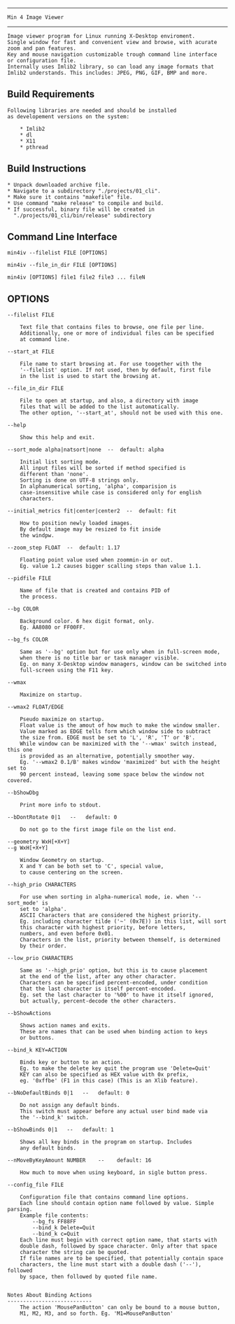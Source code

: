 -------------------------------------
	Min 4 Image Viewer
-------------------------------------

	Image viewer program for Linux running X-Desktop enviroment.
	Single window for fast and convenient view and browse, with acurate zoom and pan features.
	Key and mouse navigation customizable trough command line interface
	or configuration file.
	Internally uses Imlib2 library, so can load any image formats that 
	Imlib2 understands. This includes: JPEG, PNG, GIF, BMP and more.


Build Requirements
---------------------------

	Following libraries are needed and should be installed 
	as developement versions on the system:
	
		* Imlib2
		* dl
		* X11
		* pthread

Build Instructions
--------------------------

	* Unpack downloaded archive file.
	* Navigate to a subdirectory "./projects/01_cli".
	* Make sure it contains "makefile" file.
	* Use command "make release" to compile and build.
	* If successful, binary file will be created in
	  "./projects/01_cli/bin/release" subdirectory


Command Line Interface
-----------------------------------

	min4iv --filelist FILE [OPTIONS]
	
	min4iv --file_in_dir FILE [OPTIONS]
	
	min4iv [OPTIONS] file1 file2 file3 ... fileN


OPTIONS
--------------

	--filelist FILE

		Text file that contains files to browse, one file per line.
		Additionally, one or more of individual files can be specified
		at command line.

	--start_at FILE

		File name to start browsing at. For use toogether with the
		'--filelist' option. If not used, then by default, first file
		in the list is used to start the browsing at.

	--file_in_dir FILE

		File to open at startup, and also, a directory with image
		files that will be added to the list automatically.
		The other option, '--start_at', should not be used with this one.

	--help

		Show this help and exit.

	--sort_mode alpha|natsort|none  --  default: alpha

		Initial list sorting mode.
		All input files will be sorted if method specified is
		different than 'none'.
		Sorting is done on UTF-8 strings only.
		In alphanumerical sorting, 'alpha', comparision is
		case-insensitive while case is considered only for english
		characters.

	--initial_metrics fit|center|center2  --  default: fit

		How to position newly loaded images.
		By default image may be resized to fit inside 
		the windpw.

	--zoom_step FLOAT  --  default: 1.17

		Floating point value used when zoommin-in or out.
		Eg. value 1.2 causes bigger scalling steps than value 1.1.

	--pidfile FILE

		Name of file that is created and contains PID of
		the process.

	--bg COLOR

		Background color. 6 hex digit format, only.
		Eg. AA8080 or FF00FF.

	--bg_fs COLOR

		Same as '--bg' option but for use only when in full-screen mode,
		when there is no title bar or task manager visible.
		Eg. on many X-Desktop window managers, window can be switched into
		full-screen using the F11 key.

	--wmax

		Maximize on startup.

	--wmax2 FLOAT/EDGE

		Pseudo maximize on startup.
		Float value is the amout of how much to make the window smaller.
		Value marked as EDGE tells form which window side to subtract
		the size from. EDGE must be set to 'L', 'R', 'T' or 'B'.
		While window can be maximized with the '--wmax' switch instead, this one
		is provided as an alternative, potentially smoother way.
		Eg. '--wmax2 0.1/B' makes window 'maximized' but with the height set to 
		90 percent instead, leaving some space below the window not covered.

	--bShowDbg

		Print more info to stdout.

	--bDontRotate 0|1   --   default: 0

		Do not go to the first image file on the list end.

	--geometry WxH[+X+Y]
	--g WxH[+X+Y]

		Window Geometry on startup.
		X and Y can be both set to 'C', special value,
		to cause centering on the screen.

	--high_prio CHARACTERS

		For use when sorting in alpha-numerical mode, ie. when '--sort_mode' is
		set to 'alpha'.
		ASCII Characters that are considered the highest priority.
		Eg. including character tilde ('~' (0x7E)) in this list, will sort
		this character with highest priority, before letters,
		numbers, and even before 0x01.
		Characters in the list, priority between themself, is determined
		by their order.

	--low_prio CHARACTERS

		Same as '--high_prio' option, but this is to cause placement
		at the end of the list, after any other character.
		Characters can be specified percent-encoded, under condition
		that the last character is itself percent-encoded.
		Eg. set the last character to '%00' to have it itself ignored,
		but actually, percent-decode the other characters.

	--bShowActions

		Shows action names and exits.
		These are names that can be used when binding action to keys
		or buttons.

	--bind_k KEY=ACTION

		Binds key or button to an action.
		Eg. to make the delete key quit the program use 'Delete=Quit'
		KEY can also be specified as HEX value with 0x prefix,
		eg. '0xffbe' (F1 in this case) (This is an Xlib feature).

	--bNoDefaultBinds 0|1   --   default: 0

		Do not assign any default binds.
		This switch must appear before any actual user bind made via
		the '--bind_k' switch.

	--bShowBinds 0|1   --   default: 1

		Shows all key binds in the program on startup. Includes
		any default binds.

	--nMoveByKeyAmount NUMBER    --    default: 16

		How much to move when using keyboard, in sigle button press.

	--config_file FILE

		Configuration file that contains command line options.
		Each line should contain option name followed by value. Simple parsing.
		Example file contents:
			--bg_fs FF88FF
			--bind_k Delete=Quit
			--bind_k c=Quit
		Each line must begin with correct option name, that starts with
		double dash, followed by space character. Only after that space
		character the string can be quoted.
		If file names are to be specified, that potentially contain space
		characters, the line must start with a double dash ('--'), followed 
		by space, then followed by quoted file name.


	Notes About Binding Actions
	---------------------------
		The action 'MousePanButton' can only be bound to a mouse button,
		M1, M2, M3, and so forth. Eg. 'M1=MousePanButton'


